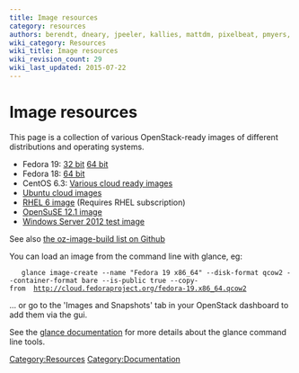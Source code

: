 ```yaml
---
title: Image resources
category: resources
authors: berendt, dneary, jpeeler, kallies, mattdm, pixelbeat, pmyers, rbowen, rdo
wiki_category: Resources
wiki_title: Image resources
wiki_revision_count: 29
wiki_last_updated: 2015-07-22
---
```


# Image resources

This page is a collection of various OpenStack-ready images of different distributions and operating systems.

*   Fedora 19: [32 bit](//download.fedoraproject.org/pub/fedora/linux/releases/19/Images/i386/Fedora-i386-19-20130627-sda.qcow2) [64 bit](//download.fedoraproject.org/pub/fedora/linux/releases/19/Images/x86_64/Fedora-x86_64-19-20130627-sda.qcow2)
*   Fedora 18: [64 bit](//mattdm.fedorapeople.org/cloud-images/Fedora18-Cloud-x86_64-latest.qcow2)
*   CentOS 6.3: [Various cloud ready images](//wiki.centos.org/Cloud/OpenNebula)
*   [Ubuntu cloud images](//cloud-images.ubuntu.com/)
*   [RHEL 6 image](https://rhn.redhat.com/rhn/software/channel/downloads/Download.do?cid=16952) (Requires RHEL subscription)
*   [OpenSuSE 12.1 image](http://susestudio.com/a/YRUrwO/testing-instance-for-openstack-opensuse-121)
*   [Windows Server 2012 test image](http://www.cloudbase.it/ws2012/)

See also [the oz-image-build list on Github](https://github.com/rackerjoe/oz-image-build)

You can load an image from the command line with glance, eg:

`   glance image-create --name "Fedora 19 x86_64" --disk-format qcow2 --container-format bare --is-public true --copy-from  `[`http://cloud.fedoraproject.org/fedora-19.x86_64.qcow2`](http://cloud.fedoraproject.org/fedora-19.x86_64.qcow2)

... or go to the 'Images and Snapshots' tab in your OpenStack dashboard to add them via the gui.

See the [glance documentation](http://docs.openstack.org/trunk/openstack-compute/admin/content/adding-images.html) for more details about the glance command line tools.

<Category:Resources> <Category:Documentation>
